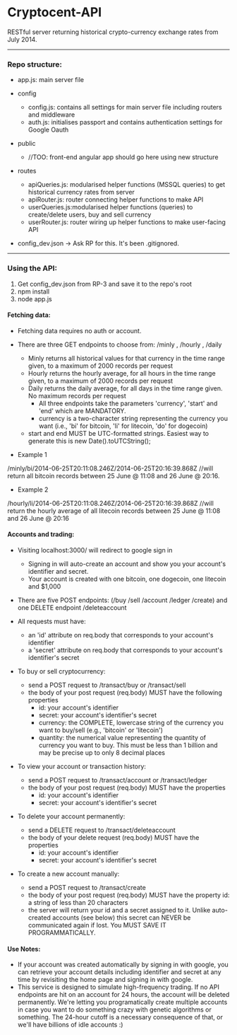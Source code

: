 Cryptocent-API
==========

RESTful server returning historical crypto-currency exchange rates from July 2014. 

***

### Repo structure:

  - app.js: main server file
  
  - config 
    - config.js: contains all settings for main server file including routers and middleware
    - auth.js: initialises passport and contains authentication settings for Google Oauth
  - public 
    - //TOO: front-end angular app should go here using new structure
  - routes 
    - apiQueries.js: modularised helper functions (MSSQL queries) to get historical currency rates from server
    - apiRouter.js:  router connecting helper functions to make API     
    - userQueries.js:modularised helper functions (queries) to create/delete users, buy and sell currency
    - userRouter.js: router wiring up helper functions to make user-facing API
  - config_dev.json -> Ask RP for this. It's been .gitignored. 

 ***

### Using the API:
1. Get config_dev.json from RP-3 and save it to the repo's root
2. npm install
3. node app.js

#### Fetching data:
- Fetching data requires no auth or account. 
- There are three GET endpoints to choose from: /minly , /hourly , /daily
  - Minly returns all historical values for that currency in the time range given, to a maximum of 2000 records per request
  - Hourly returns the hourly average, for all hours in the time range given, to a maximum of 2000 records per request
  - Daily returns the daily average, for all days in the time range given. No maximum records per request
    - All three endpoints take the parameters 'currency', 'start' and 'end' which are MANDATORY.
    - currency is a two-character string representing the currency you want (i.e., 'bi' for bitcoin, 'li' for litecoin, 'do' for dogecoin)
   - start and end MUST be UTC-formatted strings. Easiest way to generate this is new Date().toUTCString();

- Example 1

/minly/bi/2014-06-25T20:11:08.246Z/2014-06-25T20:16:39.868Z 
//will return all bitcoin records between 25 June @ 11:08 and 26 June @ 20:16. 

- Example 2

/hourly/li/2014-06-25T20:11:08.246Z/2014-06-25T20:16:39.868Z 
//will return the hourly average of all litecoin records between 25 June @ 11:08 and 26 June @ 20:16

#### Accounts and trading:
- Visiting localhost:3000/ will redirect to google sign in
  - Signing in will auto-create an account and show you your account's identifier and secret.
  - Your account is created with one bitcoin, one dogecoin, one litecoin and $1,000
- There are five POST endpoints: (/buy /sell /account /ledger /create) and one DELETE endpoint /deleteaccount
- All requests must have: 
  - an 'id' attribute on req.body that corresponds to your account's identifier
  - a 'secret' attribute on req.body that corresponds to your account's identifier's secret

- To buy or sell cryptocurrency:
  - send a POST request to /transact/buy or /transact/sell
  - the body of your post request (req.body) MUST have the following properties
    - id: your account's identifier
    - secret: your account's identifier's secret
    - currency: the COMPLETE, lowercase string of the currency you want to buy/sell (e.g., 'bitcoin' or 'litecoin')
    - quantity: the numerical value representing the quantity of currency you want to buy. This must be less than 1 billion and may be precise up to only 8 decimal places

- To view your account or transaction history:
  - send a POST request to /transact/account or /transact/ledger
  - the body of your post request (req.body) MUST have the properties 
    - id: your account's identifier
    - secret: your account's identifier's secret

- To delete your account permanently:
  - send a DELETE request to /transact/deleteaccount
  - the body of your delete request (req.body) MUST have the properties 
    - id: your account's identifier
    - secret: your account's identifier's secret

- To create a new account manually:
  - send a POST request to /transact/create
  - the body of your post request (req.body) MUST have the property id: a string of less than 20 characters
  - the server will return your id and a secret assigned to it. Unlike auto-created accounts (see below) this secret can NEVER be communicated again if lost. You MUST SAVE IT PROGRAMMATICALLY.

#### Use Notes:
- If your account was created automatically by signing in with google, you can retrieve your account details including identifier and secret at any time by revisiting the home page and signing in with google. 
- This service is designed to simulate high-frequency trading. If no API endpoints are hit on an account for 24 hours, the account will be deleted permanently. We're letting you programatically create multiple accounts in case you want to do something crazy with genetic algorithms or something. The 24-hour cutoff is a necessary consequence of that, or we'll have billions of idle accounts :)
